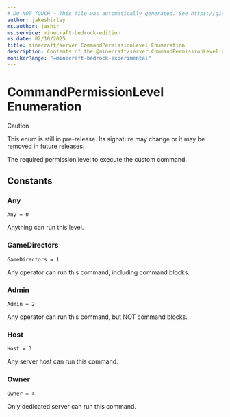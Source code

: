 ```yaml
---
# DO NOT TOUCH — This file was automatically generated. See https://github.com/mojang/minecraftapidocsgenerator to modify descriptions, examples, etc.
author: jakeshirley
ms.author: jashir
ms.service: minecraft-bedrock-edition
ms.date: 02/10/2025
title: minecraft/server.CommandPermissionLevel Enumeration
description: Contents of the @minecraft/server.CommandPermissionLevel enumeration.
monikerRange: "=minecraft-bedrock-experimental"
---
```

# CommandPermissionLevel Enumeration

> [!CAUTION]
> This enum is still in pre-release.  Its signature may change or it may be removed in future releases.

The required permission level to execute the custom command.

## Constants
### **Any**
`Any = 0`

Anything can run this level.
### **GameDirectors**
`GameDirectors = 1`

Any operator can run this command, including command blocks.
### **Admin**
`Admin = 2`

Any operator can run this command, but NOT command blocks.
### **Host**
`Host = 3`

Any server host can run this command.
### **Owner**
`Owner = 4`

Only dedicated server can run this command.
